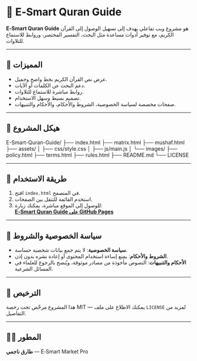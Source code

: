 # 📖 E‑Smart Quran Guide

**E‑Smart Quran Guide** هو مشروع ويب تفاعلي يهدف إلى تسهيل الوصول إلى القرآن الكريم، مع توفير أدوات مساعدة مثل البحث، التفسير المختصر، وروابط للاستماع للتلاوات.

---

## 🌟 المميزات
- عرض نص القرآن الكريم بخط واضح وجميل.
- دعم البحث عن الكلمات أو الآيات.
- روابط مباشرة للاستماع للتلاوات.
- تصميم بسيط وسهل الاستخدام.
- صفحات مخصصة لسياسة الخصوصية، الشروط والأحكام، والأحكام والتنبيهات.

---

## 📂 هيكل المشروع
E-Smart-Quran-Guide/ ├── index.html ├── matrix.html ├── mushaf.html ├── assets/ │ ├── css/style.css │ ├── js/main.js │ └── images/ ├── policy.html ├── terms.html ├── rules.html ├── README.md └── LICENSE


---

## 🚀 طريقة الاستخدام
1. افتح `index.html` في المتصفح.
2. استخدم القائمة للتنقل بين الصفحات.
3. للوصول إلى الموقع مباشرة، يمكنك زيارة:  
   **[E‑Smart Quran Guide على GitHub Pages](https://najemi19.github.io/E-Smart-Quran-Guide/)**

---

## 📜 سياسة الخصوصية والشروط
- **سياسة الخصوصية**: لا يتم جمع بيانات شخصية حساسة.
- **الشروط والأحكام**: يمنع إساءة استخدام المحتوى أو إعادة نشره بدون إذن.
- **الأحكام والتنبيهات**: النصوص مأخوذة من مصادر موثوقة، ويُنصح بالرجوع للعلماء في المسائل الشرعية.

---

## 📌 الترخيص
هذا المشروع مرخّص تحت رخصة MIT — يمكنك الاطلاع على ملف `LICENSE` لمزيد من التفاصيل.

---

## 👨‍💻 المطور
**طارق ناجمي** — E‑Smart Market Pro
